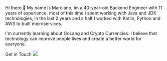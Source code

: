 Hi there 👋
My name is Marciano, Im a 40-year-old Backend Engineer with 11 years of experience, most of this time I spent working with Java and JDK technologies, in the last 2 years and a half I worked with Kotlin, Python and AWS to built microservices.

I'm currently learning about GoLang and Crypto Currencies.
I believe that technology can improve people lives and create a better world for everyone.

Get in Touch 
![](https://user-images.githubusercontent.com/755420/156621740-11b028ab-0f85-4201-ba9e-65706f392ba5.png) [](https://www.linkedin.com/in/marciano-anuncia%C3%A7%C3%A3o-30700a152/?locale=en_US)




<!--
**MarcianoAnunciacao/MarcianoAnunciacao** is a ✨ _special_ ✨ repository because its `README.md` (this file) appears on your GitHub profile.

Here are some ideas to get you started:

- 🔭 I’m currently working on ...
- 🌱 I’m currently learning ...
- 👯 I’m looking to collaborate on ...
- 🤔 I’m looking for help with ...
- 💬 Ask me about ...
- 📫 How to reach me: ...
- 😄 Pronouns: ...
- ⚡ Fun fact: ...
-->
